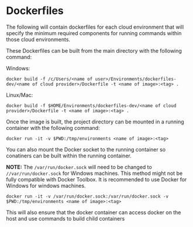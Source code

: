 # Dockerfiles

The following will contain dockerfiles for each cloud environment that will specify the minimum required components for running commands within those cloud environments.

These Dockerfiles can be built from the main directory with the following command:

Windows:

`docker build -f /c/Users/<name of user>/Environments/dockerfiles-dev/<name of cloud provider>/Dockerfile -t <name of image>:<tag> .`

Linux/Mac:

`docker build -f $HOME/Environments/dockerfiles-dev/<name of cloud provider>/Dockerfile -t <name of image>:<tag> .`

Once the image is built, the project directory can be mounted in a running container with the following command:

`docker run -it -v $PWD:/tmp/environments <name of image>:<tag>`

You can also mount the Docker socket to the running container so conatiners can be built within the running container.

**NOTE:** The `/var/run/docker.sock` will need to be changed to `//var/run/docker.sock` for Windows machines.
This method might not be fully compatible with Docker Toolbox. It is recommended to use Docker for Windows for windows machines.

`docker run -it -v /var/run/docker.sock:/var/run/docker.sock -v $PWD:/tmp/environments <name of image>:<tag>`

This will also ensure that the docker container can access docker on the host and use commands to build child containers